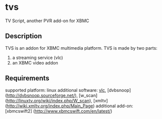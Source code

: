 # tvs

TV Script, another PVR add-on for XBMC


## Description
TVS is an addon for XBMC multimedia platform.
TVS is made by two parts:
1. a streaming service (vlc)
2. an XBMC video addon


## Requirements
supported platform:   linux
additional software:  [vlc](http://www.videolan.org/vlc/), 
                      [dvbsnoop] (http://dvbsnoop.sourceforge.net/), 
                      [w_scan] (http://linuxtv.org/wiki/index.php/W_scan), 
                      [xmltv] (http://wiki.xmltv.org/index.php/Main_Page)
additional add-on:    [xbmcswift2] (http://www.xbmcswift.com/en/latest/)

